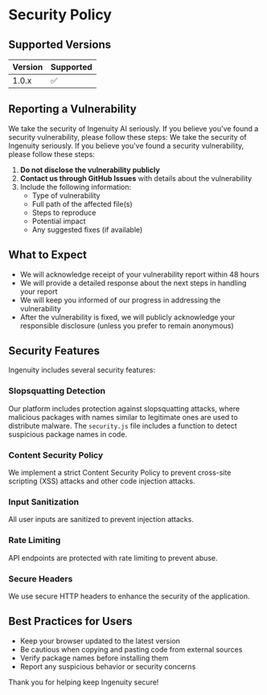 # Security Policy

## Supported Versions

| Version | Supported          |
| ------- | ------------------ |
| 1.0.x   | :white_check_mark: |

## Reporting a Vulnerability

We take the security of Ingenuity AI seriously. If you believe you've found a security vulnerability, please follow these steps:
We take the security of Ingenuity seriously. If you believe you've found a security vulnerability, please follow these steps:

1. **Do not disclose the vulnerability publicly**
2. **Contact us through GitHub Issues** with details about the vulnerability
3. Include the following information:
   - Type of vulnerability
   - Full path of the affected file(s)
   - Steps to reproduce
   - Potential impact
   - Any suggested fixes (if available)

## What to Expect

- We will acknowledge receipt of your vulnerability report within 48 hours
- We will provide a detailed response about the next steps in handling your report
- We will keep you informed of our progress in addressing the vulnerability
- After the vulnerability is fixed, we will publicly acknowledge your responsible disclosure (unless you prefer to remain anonymous)

## Security Features

Ingenuity includes several security features:

### Slopsquatting Detection

Our platform includes protection against slopsquatting attacks, where malicious packages with names similar to legitimate ones are used to distribute malware. The `security.js` file includes a function to detect suspicious package names in code.

### Content Security Policy

We implement a strict Content Security Policy to prevent cross-site scripting (XSS) attacks and other code injection attacks.

### Input Sanitization

All user inputs are sanitized to prevent injection attacks.

### Rate Limiting

API endpoints are protected with rate limiting to prevent abuse.

### Secure Headers

We use secure HTTP headers to enhance the security of the application.

## Best Practices for Users

- Keep your browser updated to the latest version
- Be cautious when copying and pasting code from external sources
- Verify package names before installing them
- Report any suspicious behavior or security concerns

Thank you for helping keep Ingenuity secure!
